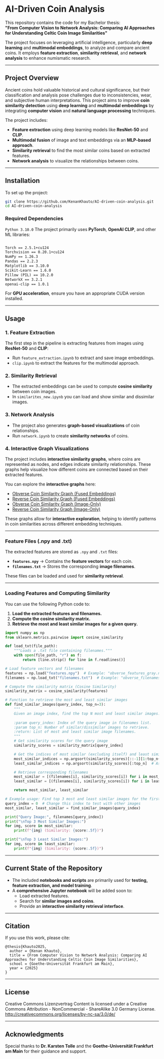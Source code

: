 # AI-Driven Coin Analysis

This repository contains the code for my Bachelor thesis:  
**"From Computer Vision to Network Analysis: Comparing AI Approaches for Understanding Celtic Coin Image Similarities"**  

The project focuses on leveraging artificial intelligence, particularly **deep learning** and **multimodal embeddings**, to analyze and compare ancient coins. It employs **feature extraction**, **similarity retrieval**, and **network analysis** to enhance numismatic research.

---

## **Project Overview**
Ancient coins hold valuable historical and cultural significance, but their classification and analysis pose challenges due to inconsistencies, wear, and subjective human interpretations. This project aims to improve **coin similarity detection** using **deep learning** and **multimodal embeddings** by integrating **computer vision** and **natural language processing** techniques.

The project includes:
- **Feature extraction** using deep learning models like **ResNet-50** and **CLIP**.
- **Multimodal fusion** of image and text embeddings via an **MLP-based approach**.
- **Similarity retrieval** to find the most similar coins based on extracted features.
- **Network analysis** to visualize the relationships between coins.

---

## **Installation**
To set up the project:

```bash
git clone https://github.com/KenanKhauto/AI-driven-coin-analysis.git
cd AI-driven-coin-analysis
```

### **Required Dependencies**
```Python 3.10.0```
The project primarily uses **PyTorch**, **OpenAI CLIP**, and other ML libraries:

```txt

Torch == 2.5.1+cu124
Torchvision == 0.20.1+cu124
NumPy == 1.26.3
Pandas == 2.2.3
Matplotlib == 3.10.0
Scikit-Learn == 1.6.0
Pillow (PIL) == 10.2.0
NetworkX == 3.2.1
openai-clip == 1.0.1 
```

For **GPU acceleration**, ensure you have an appropriate CUDA version installed.

---

## **Usage**
### **1. Feature Extraction**
The first step in the pipeline is extracting features from images using **ResNet-50** and **CLIP**:
- Run `feature_extraction.ipynb` to extract and save image embeddings.
- `clip.ipynb` to extract the features for the multimodal approach.

### **2. Similarity Retrieval**
- The extracted embeddings can be used to compute **cosine similarity** between coin images.
- In `similarites_new.ipynb` you can load and show similar and dissimilar images.

### **3. Network Analysis**
- The project also generates **graph-based visualizations** of coin relationships.
- Run `network.ipynb` to create **similarity networks** of coins.

### **4. Interactive Graph Visualizations**
The project includes **interactive similarity graphs**, where coins are represented as nodes, and edges indicate similarity relationships. These graphs help visualize how different coins are connected based on their extracted features.

You can explore the **interactive graphs** here:

- [Obverse Coin Similarity Graph (Fused Embeddings)](https://kenankhauto.github.io/AI-driven-coin-analysis/obverse_fused_graph_0.9995.html)
- [Reverse Coin Similarity Graph (Fused Embeddings)](https://kenankhauto.github.io/AI-driven-coin-analysis/reverse_fused_graph_0.9995.html)
- [Obverse Coin Similarity Graph (Image-Only)](https://kenankhauto.github.io/AI-driven-coin-analysis/obverse_img_graph_0.95.html)
- [Reverse Coin Similarity Graph (Image-Only)](https://kenankhauto.github.io/AI-driven-coin-analysis/reverse_img_graph_0.95.html)

These graphs allow for **interactive exploration**, helping to identify patterns in coin similarities across different embedding techniques.

---
### **Feature Files (.npy and .txt)**
The extracted features are stored as `.npy` and `.txt` files:
- **`features.npy`** → Contains the **feature vectors** for each coin.
- **`filenames.txt`** → Stores the corresponding **image filenames**.

These files can be loaded and used for **similarity retrieval**.

---

### **Loading Features and Computing Similarity**
You can use the following Python code to:
1. **Load the extracted features and filenames.**
2. **Compute the cosine similarity matrix.**
3. **Retrieve the most and least similar images for a given query.**

```python
import numpy as np
from sklearn.metrics.pairwise import cosine_similarity

def load_txt(file_path):
    """Loads a .txt file containing filenames."""
    with open(file_path, "r") as f:
        return [line.strip() for line in f.readlines()]

# Load feature vectors and filenames
features = np.load("features.npy")  # Example: "obverse_features_gray.npy"
filenames = np.load_txt("filenames.txt")  # Example: "obverse_filenames_gray.txt"

# Compute the similarity matrix (Cosine Similarity)
similarity_matrix = cosine_similarity(features)

# Function to retrieve the most and least similar images
def find_similar_images(query_index, top_n=3):
    """
    Given an image index, find the top N most and least similar images.
    
    :param query_index: Index of the query image in filenames list.
    :param top_n: Number of similar/dissimilar images to retrieve.
    :return: List of most and least similar image filenames.
    """
    # Get similarity scores for the query image
    similarity_scores = similarity_matrix[query_index]

    # Get the indices of most similar (excluding itself) and least similar images
    most_similar_indices = np.argsort(similarity_scores)[::-1][1:top_n+1]  # Descending order
    least_similar_indices = np.argsort(similarity_scores)[:top_n]  # Ascending order

    # Retrieve corresponding filenames
    most_similar = [(filenames[i], similarity_scores[i]) for i in most_similar_indices]
    least_similar = [(filenames[i], similarity_scores[i]) for i in least_similar_indices]

    return most_similar, least_similar

# Example usage: Find top 3 most and least similar images for the first image in the dataset
query_index = 0  # Change this index to test with other images
most_similar, least_similar = find_similar_images(query_index)

print("Query Image:", filenames[query_index])
print("\nTop 3 Most Similar Images:")
for img, score in most_similar:
    print(f"{img} (Similarity: {score:.5f})")

print("\nTop 3 Least Similar Images:")
for img, score in least_similar:
    print(f"{img} (Similarity: {score:.5f})")
```

---


## **Current State of the Repository**
- The included **notebooks and scripts** are primarily used for **testing, feature extraction, and model training**.
- A **comprehensive Jupyter notebook** will be added soon to:
  - Load extracted features.
  - Search for **similar images and coins**.
  - Provide an **interactive similarity retrieval interface**.

---

## **Citation**
If you use this work, please cite:

```
@thesis{Khauto2025,
  author = {Kenan Khauto},
  title = {From Computer Vision to Network Analysis: Comparing AI Approaches for Understanding Celtic Coin Image Similarities},
  school = {Goethe-Universität Frankfurt am Main},
  year = {2025}
}
```

---

## **License**
Creative Commons Lizenzvertrag Content is licensed under a Creative Commons Attribution - NonCommercial - ShareAlike 3.0 Germany License. http://creativecommons.org/licenses/by-nc-sa/3.0/de/

---

## **Acknowledgments**
Special thanks to **Dr. Karsten Tolle** and the **Goethe-Universität Frankfurt am Main** for their guidance and support.
